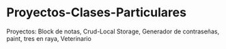 # Proyectos-Clases-Particulares
Proyectos: Block de notas, Crud-Local Storage, Generador de contraseñas, paint, tres en raya, Veterinario

